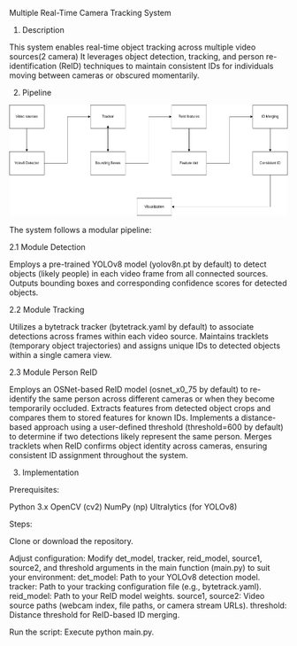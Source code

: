 Multiple Real-Time Camera Tracking System

1. Description

This system enables real-time object tracking across multiple video sources(2 camera)
It leverages object detection, tracking, and person re-identification (ReID) techniques to maintain consistent IDs for individuals moving between cameras or obscured momentarily.

2. Pipeline

![alt text](pipeline.png)

The system follows a modular pipeline:

2.1 Module Detection

Employs a pre-trained YOLOv8 model (yolov8n.pt by default) to detect objects (likely people) in each video frame from all connected sources.
Outputs bounding boxes and corresponding confidence scores for detected objects.

2.2 Module Tracking

Utilizes a bytetrack tracker (bytetrack.yaml by default) to associate detections across frames within each video source.
Maintains tracklets (temporary object trajectories) and assigns unique IDs to detected objects within a single camera view.

2.3 Module Person ReID

Employs an OSNet-based ReID model (osnet_x0_75 by default) to re-identify the same person across different cameras or when they become temporarily occluded.
Extracts features from detected object crops and compares them to stored features for known IDs.
Implements a distance-based approach using a user-defined threshold (threshold=600 by default) to determine if two detections likely represent the same person.
Merges tracklets when ReID confirms object identity across cameras, ensuring consistent ID assignment throughout the system.

3. Implementation

Prerequisites:

Python 3.x
OpenCV (cv2)
NumPy (np)
Ultralytics (for YOLOv8)

Steps:

Clone or download the repository.

Adjust configuration:
Modify det_model, tracker, reid_model, source1, source2, and threshold arguments in the main function (main.py) to suit your environment:
det_model: Path to your YOLOv8 detection model.
tracker: Path to your tracking configuration file (e.g., bytetrack.yaml).
reid_model: Path to your ReID model weights.
source1, source2: Video source paths (webcam index, file paths, or camera stream URLs).
threshold: Distance threshold for ReID-based ID merging.

Run the script: Execute 
    python main.py.